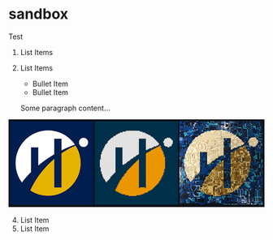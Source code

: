 # sandbox

Test

1. List Items
2. List Items

    - Bullet Item
    - Bullet Item
  
    Some paragraph content...

![Humber Logo](logo.png)

4. List Item
5. List Item
